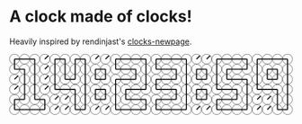 # A clock made of clocks!

Heavily inspired by rendinjast's [clocks-newpage](https://github.com/rendinjast/clocks-newpage).

<img src='./images/preview.png' alt='preview'>